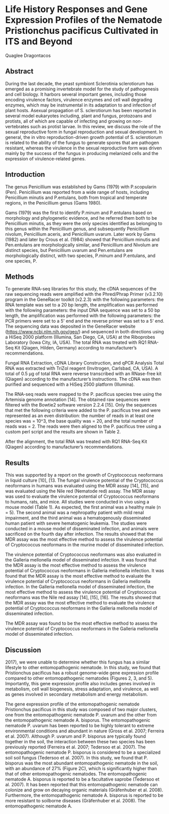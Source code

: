 # Life History Responses and Gene Expression Profiles of the Nematode Pristionchus pacificus Cultivated in ITS and Beyond
Quaglee Dragontacos


## Abstract
During the last decade, the yeast symbiont Sclerotinia sclerotiorum has emerged as a promising invertebrate model for the study of pathogenesis and cell biology. It harbors several important genes, including those encoding virulence factors, virulence enzymes and cell wall degrading enzymes, which may be instrumental in its adaptation to and infection of plant hosts. Asexual propagation of S. sclerotiorum has been reported in several model eukaryotes including, plant and fungus, protozoans and protists, all of which are capable of infecting and growing on non-vertebrates such as protist larvae. In this review, we discuss the role of the sexual reproductive form in fungal reproduction and sexual development. In general, the in vitro reproduction-driven growth potential of S. sclerotiorum is related to the ability of the fungus to generate spores that are pathogen resistant, whereas the virulence in the sexual reproductive form was driven mainly by the success of the fungus in producing melanized cells and the expression of virulence-related genes.


## Introduction
The genus Penicillium was established by Gams (1979) with P.scopularin (Pen). Penicillium was reported from a wide range of hosts, including Penicillium minutis and P.entulans, both from tropical and temperate regions, in the Penicillium genus (Gams 1980).

Gams (1979) was the first to identify P.minum and P.entulans based on morphology and phylogenetic evidence, and he referred them both to be Penicillium minutis, as they were the only species identified as belonging to this genus within the Penicillium genus, and subsequently Penicillium nivolum, Penicillium aceris, and Penicillium uvarum. Later work by Gams (1982) and later by Crous et al. (1984) showed that Penicillium minutis and Pen.entulans are morphologically similar, and Penicillium and Nivolum are distinct species, but Penicillium uvarum and Pen.entulans are morphologically distinct, with two species, P.minum and P.entulans, and one species, P.


## Methods

To generate RNA-seq libraries for this study, the cDNA sequences of the raw sequencing reads were amplified with the Phred/Phrap Primer (v3.2.10) program in the GeneRacer toolkit (v2.2.3) with the following parameters: the RNA template was set to a 20 bp length, the amplification was performed with the following parameters: the input DNA sequence was set to a 50 bp length, the amplification was performed with the following parameters: the PCR primers were set to a 5' end and the reverse primer was set to a 5' end. The sequencing data was deposited in the GeneRacer website (https://www.ncbi.nlm.nih.gov/geo/) and sequenced in both directions using a HiSeq 2000 platform (Illumina, San Diego, CA, USA) at the Riboprobes Laboratory (Iowa City, IA, USA). The total RNA was treated with RQ1 RNA-Seq Kit (Qiagen, Hilden, Germany) according to manufacturer’s recommendations.

Fungal RNA Extraction, cDNA Library Construction, and qPCR Analysis
Total RNA was extracted with TriZol reagent (Invitrogen, Carlsbad, CA, USA). A total of 0.5 µg of total RNA were reverse transcribed with an RNase-free kit (Qiagen) according to the manufacturer’s instructions. The cDNA was then purified and sequenced with a HiSeq 2500 platform (Illumina).

The RNA-seq reads were mapped to the P. pacificus species tree using the Artemisia genome annotation [14]. The obtained raw sequences were filtered with the Bowtie2 software version 2.2.4 [15]. Only the sequences that met the following criteria were added to the P. pacificus tree and were represented as an even distribution: the number of reads in at least one species was = 10^3, the base quality was = 20, and the total number of reads was = 2. The reads were then aligned to the P. pacificus tree using a custom perl script and the results are shown in Table 2.

After the alignment, the total RNA was treated with RQ1 RNA-Seq Kit (Qiagen) according to manufacturer’s recommendations.


## Results
This was supported by a report on the growth of Cryptococcus neoformans in liquid culture [10], [13. The fungal virulence potential of the Cryptococcus neoformans in humans was evaluated using the MDR assay [14], [15], and was evaluated using the Nile red (Nematode red) assay. The MDR assay was used to evaluate the virulence potential of Cryptococcus neoformans to humans, rats, and mice. All studies were conducted in vivo using a mouse model (Table 1). As expected, the first animal was a healthy male (n = 5). The second animal was a nephropathy patient with mild renal impairment, and the third animal was a hematogenously disseminated human patient with severe hematogenic leukemia. The studies were conducted in a mouse model of disseminated infection, and animals were sacrificed on the fourth day after infection. The results showed that the MDR assay was the most effective method to assess the virulence potential of Cryptococcus neoformans in the murine model of disseminated infection.

The virulence potential of Cryptococcus neoformans was also evaluated in the Galleria mellonella model of disseminated infection. It was found that the MDR assay is the most effective method to assess the virulence potential of Cryptococcus neoformans in Galleria mellonella infection. It was found that the MDR assay is the most effective method to evaluate the virulence potential of Cryptococcus neoformans in Galleria mellonella infection. In the Galleria mellonella model of disseminated infection, the most effective method to assess the virulence potential of Cryptococcus neoformans was the Nile red assay [14], [15], [16]. The results showed that the MDR assay was the most effective method to evaluate the virulence potential of Cryptococcus neoformans in the Galleria mellonella model of disseminated infection.

The MDR assay was found to be the most effective method to assess the virulence potential of Cryptococcus neoformans in the Galleria mellonella model of disseminated infection.


## Discussion
2017), we were unable to determine whether this fungus has a similar lifestyle to other entomopathogenic nematode. In this study, we found that Pristionchus pacificus has a robust genome-wide gene expression profile compared to other entomopathogenic nematodes (Figures 2, 3, and 5). Importantly, this gene expression profile also includes genes involved in metabolism, cell wall biogenesis, stress adaptation, and virulence, as well as genes involved in secondary metabolism and energy metabolism.

The gene expression profile of the entomopathogenic nematode Pristionchus pacificus in this study was composed of two major clusters, one from the entomopathogenic nematode P. uvarum and the other from the entomopathogenic nematode A. bisporus. The entomopathogenic nematode P. uvarum has been reported to be highly tolerant to extreme environmental conditions and abundant in nature (Gross et al. 2007; Ferreira et al. 2007). Although P. uvarum and P. bisporus are typically found together in the soil, the interaction between these two species has been previously reported (Ferreira et al. 2007; Tedersoo et al. 2007). The entomopathogenic nematode P. bisporus is considered to be a specialized soil soil fungus (Tedersoo et al. 2007). In this study, we found that P. bisporus was the most abundant entomopathogenic nematode in the soil, with an abundance of 27% (Figure 2C), which is significantly higher than that of other entomopathogenic nematodes. The entomopathogenic nematode A. bisporus is reported to be a facultative saprobe (Tedersoo et al. 2007). It has been reported that this entomopathogenic nematode can colonize and grow on decaying organic materials (Gräfenhuber et al. 2008). Furthermore, the entomopathogenic nematode A. bisporus is reported to be more resistant to soilborne diseases (Gräfenhuber et al. 2008). The entomopathogenic nematode A.
